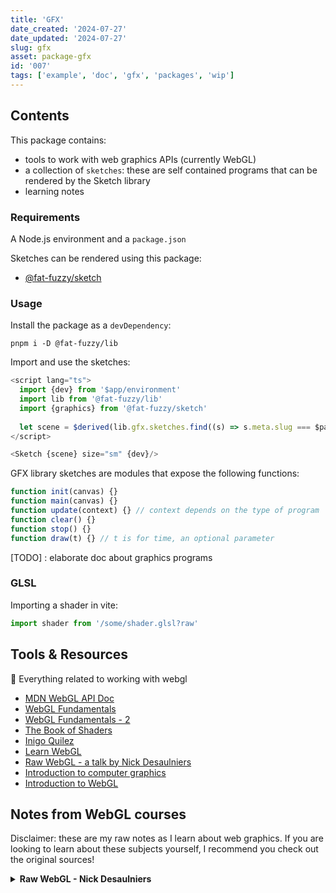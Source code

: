 ```yaml
---
title: 'GFX'
date_created: '2024-07-27'
date_updated: '2024-07-27'
slug: gfx
asset: package-gfx
id: '007'
tags: ['example', 'doc', 'gfx', 'packages', 'wip']
---
```


## Contents

This package contains:

- tools to work with web graphics APIs (currently WebGL)
- a collection of `sketches`: these are self contained programs that can be rendered by the Sketch library
- learning notes

### Requirements

A Node.js environment and a `package.json`

Sketches can be rendered using this package:

- [@fat-fuzzy/sketch](https://github.com/fat-fuzzy/rocks/tree/main/packages/sketch)

### Usage

Install the package as a `devDependency`:

```shell
pnpm i -D @fat-fuzzy/lib
```

Import and use the sketches:

```js
<script lang="ts">
  import {dev} from '$app/environment'
  import lib from '@fat-fuzzy/lib'
  import {graphics} from '@fat-fuzzy/sketch'
  
  let scene = $derived(lib.gfx.sketches.find((s) => s.meta.slug === $page.data.slug))
</script>

<Sketch {scene} size="sm" {dev}/>
```

GFX library sketches are modules that expose the following functions:

```js
function init(canvas) {}
function main(canvas) {}
function update(context) {} // context depends on the type of program
function clear() {}
function stop() {}
function draw(t) {} // t is for time, an optional parameter
```

[TODO] : elaborate doc about graphics programs

### GLSL

Importing a shader in vite:

```js
import shader from '/some/shader.glsl?raw'
```

## Tools & Resources

👾 Everything related to working with webgl

- [MDN WebGL API Doc](https://developer.mozilla.org/en-US/docs/Web/API/WebGL_API)
- [WebGL Fundamentals](https://webglfundamentals.org/)
- [WebGL Fundamentals - 2](https://webgl2fundamentals.org/)
- [The Book of Shaders](https://thebookofshaders.com/)
- [Inigo Quilez](https://iquilezles.org/)
- [Learn WebGL](https://learnwebgl.brown37.net/index.html)
- [Raw WebGL - a talk by Nick Desaulniers](https://www.youtube.com/watch?v=H4c8t6myAWU)
- [Introduction to computer graphics](https://math.hws.edu/graphicsbook/index.html)
- [Introduction to WebGL](https://dev.opera.com/articles/introduction-to-webgl-part-1/)

## Notes from WebGL courses

Disclaimer: these are my raw notes as I learn about web graphics.
If you are looking to learn about these subjects yourself, I recommend you check out the original sources!

<details>
<summary><b>Raw WebGL - Nick Desaulniers</b></summary>

**Src:** [YouTube Video](https://www.youtube.com/watch?v=H4c8t6myAWU)

**Slides:** [Slides](https://nickdesaulniers.github.io/RawWebGL/#/)

A webGL app consists of three types of assets

- shaders
  - vertex
  - fragment
- buffers (arrays of moving data)
  - camera position
  - light position
  - color
  - generic data
- textures: bitmap mapped to a mesh=model
  - images
  - video

### Glossary

**Samples** (sampling = reduction of continuous signal to discrete signal)

- sound
- images = sampling (analog to digital)

**Fragment** pixel data generated during rasterisation process. It contains info on:

- color
- depth
- value
- texture coordinates
- ...

**Frame** Individual still image out of a moving picture, displayed during `displayAnimationFrame`

**Shading** Modeling 2D pixel information from 3D data

**Material** Description of how a surface reacts to light

**Shaders** Programs that come in pairs and that describe how pixels should display on any given frame by running massively in parallel in the GPU

- a vertex shader can feed into a fragment shader
- they can be mixed as long as the outputs of one match the inputs of the other
- apparently the are like Mr Potato head:
  - I can re-use shaders that i wrote before and mix them with other shaders
- Vertex shaders: run once for every vertex
- Fragment shader: run once for every fragment, color values are interpolated between fragments

### Field of View

Viewing space in the shape of a Frustum beyond which objects get culled=dropped

Clipping planes of a Frustum:

- near clipping plane
- far clipping plane
- top clipping plane
- bottom clipping plane
- right clipping plane
- left clipping plane

### Coordinate systems

#### Canvas 3D

A `2*2*2` cube:

- x=[-1, 1]
- y=[-1, 1]
- z=[-1, 1]

Anything drawn outside the coordinate system gets culled

Physical representation of origin:

- right hand:
  - index up = +y
  - thumb out = +x
  - middle in = +z

#### Textures

`st` or `uv`

Same coordinate system as Canvas 3D, without the `z`.

- [1, 1] = top right corner

BUT: bitmaps store vertical data in reverse: we need to flip the `y` coordinates data to use it

### GLSL Types

Uniforms and Attributes are shader inputs

#### Uniforms

- inputs for vertex & fragment shaders
- same for all vertices & fragments

#### Attributes

- inputs for vertex shaders
- unique per vertex

#### Varyings

Communication channel between shaders: vertex shader feeds into fragment shader:

- vertex output
- fragment input

### Running a program

1. Get WebGL context from a canvas
1. Clear the canvas
1. [...write shaders]
   1. vertex shaders
      - objective = assign values to `gl_Position`
      - optional objective = assign values to `gl_PointSize` (if we are drawing points)
   1. fragment shaders
      - must specify resolution of floating point math (targets mobile device support - not best webgl support (?))
      - objective = assign values to uniform `gl_FragColor`
1. Grab shaders: compile shaders into a program
   - write a helper function to compile (will re-use)

### Perspective

1. **Model matrix** matrix of transformations of model relative to its original coordinates (scale, rotation, translation)
1. **View matrix** describes position of the viewer, where the viewer is looking and direction of where "up" is located
1. **Projection matrix** Describes the viewing angle, aspect ratio and near and far clipping planes of viewing frustum: points farther away get smaller

### Drawing modes

`gl.drawArrays(mode, start, numVertices)` can take:

- `gl.POINTS`
- `gl.LINES`
- `gl.LINE_STRIP`
- `gl.LINE_LOOP`
- `gl.TRIANGLES`
- `gl.TRIANGLE_STRIP`
- `gl.TRIANGLE_FAN`

</details>
